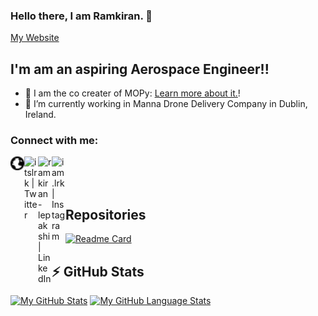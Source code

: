 ### Hello there, I am Ramkiran. 👋

[My Website](https://iamlrk.github.io)
<!--[![Twitter Follow](https://img.shields.io/twitter/follow/codeSTACKr?color=1DA1F2&logo=twitter&style=for-the-badge)](https://twitter.com/intent/follow?original_referer=https%3A%2F%2Fgithub.com%2FcodeSTACKr&screen_name=codeSTACKr)-->

## I'm am an aspiring Aerospace Engineer!!

- 🔭 I am the co creater of MOPy: [Learn more about it.][MOPy]!
- 🌱 I’m currently working in Manna Drone Delivery Company in Dublin, Ireland.

### Connect with me:

[<img align="left" alt="https://iamlrk.github.io" width="22px" src="https://raw.githubusercontent.com/iconic/open-iconic/master/svg/globe.svg" />][website]
<!--[<img align="left" alt="codeSTACKr | YouTube" width="22px" src="https://cdn.jsdelivr.net/npm/simple-icons@v3/icons/youtube.svg" />][youtube] -->
[<img align="left" alt="itslrk | Twitter" width="22px" src="https://cdn.jsdelivr.net/npm/simple-icons@v3/icons/twitter.svg" />][twitter]
[<img align="left" alt="ramkiran-lepakshi | LinkedIn" width="22px" src="https://cdn.jsdelivr.net/npm/simple-icons@v3/icons/linkedin.svg" />][linkedin]
[<img align="left" alt="iam.lrk | Instagram" width="22px" src="https://cdn.jsdelivr.net/npm/simple-icons@v3/icons/instagram.svg" />][instagram]

<br />

<!-- ### Languages and Tools:

[<img align="left" alt="Visual Studio Code" width="26px" src="https://raw.githubusercontent.com/github/explore/80688e429a7d4ef2fca1e82350fe8e3517d3494d/topics/visual-studio-code/visual-studio-code.png" />][showcase]
[<img align="left" alt="Python" width="26px" src="https://raw.githubusercontent.com/github/explore/80688e429a7d4ef2fca1e82350fe8e3517d3494d/topics/python/python.png" />][showcase]
[<img align="left" alt="MATLAB" width="26px" src="https://raw.githubusercontent.com/github/explore/80688e429a7d4ef2fca1e82350fe8e3517d3494d/topics/matlab/matlab.png" />][showcase]
[<img align="left" alt="HTML5" width="26px" src="https://raw.githubusercontent.com/github/explore/80688e429a7d4ef2fca1e82350fe8e3517d3494d/topics/html/html.png" />][showcase]
[<img align="left" alt="CSS3" width="26px" src="https://raw.githubusercontent.com/github/explore/80688e429a7d4ef2fca1e82350fe8e3517d3494d/topics/css/css.png" />][showcase]
[<img align="left" alt="Git" width="26px" src="https://raw.githubusercontent.com/github/explore/80688e429a7d4ef2fca1e82350fe8e3517d3494d/topics/git/git.png" />][showcase]
[<img align="left" alt="GitHub" width="26px" src="https://raw.githubusercontent.com/github/explore/78df643247d429f6cc873026c0622819ad797942/topics/github/github.png" />][showcase]
[<img align="left" alt="Terminal" width="26px" src="https://raw.githubusercontent.com/github/explore/80688e429a7d4ef2fca1e82350fe8e3517d3494d/topics/terminal/terminal.png" />][showcase] -->

<br />
<br />

## Repositories

[![Readme Card](https://github-readme-stats.vercel.app/api/pin/?username=iamlrk&repo=tuppersat23-r2d1)](https://github.com/iamlrk/tuppersat23-r2d1)

## :zap: GitHub Stats

[![My GitHub Stats](https://github-readme-stats.vercel.app/api/?username=iamlrk&count_private=true&theme=omni&showicons=true&hide_rank=true)]()
[![My GitHub Language Stats](https://github-readme-stats.vercel.app/api/top-langs/?username=iamlrk&langs_count=5&theme=omni)]()

[website]: https://iamlrk.github.io
[twitter]: https://twitter.com/itslrk
[instagram]: https://instagram.com/iam.lrk
[linkedin]: https://linkedin.com/in/ramkiran-lepakshi
[MOPy]: https://mechanics-of-orbit.github.io/getMOPy
